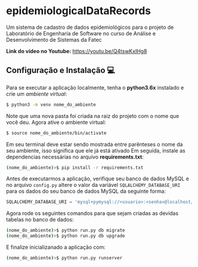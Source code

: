 # epidemiologicalDataRecords
Um sistema de cadastro de dados epidemiológicos para o projeto de Laboratório de Engenharia de Software no curso de Análise e Desenvolvimento de Sistemas da Fatec

**Link do vídeo no Youtube:** https://youtu.be/Q4tswKxIHg8

## Configuração e Instalação :computer:

Para se executar a aplicação localmente, tenha o **python3.6x** instalado e crie um _ambiente virtual_:

```sh
$ python3 -m venv nome_do_ambiente
```
Note que uma nova pasta foi criada na raiz do projeto com o nome que você deu. Agora ative o ambiente virtual:

```sh
$ source nome_do_ambiente/bin/activate
```

Em seu terminal deve estar sendo mostrada entre parênteses o nome da seu ambiente, isso significa que ele já está ativado
Em seguida, instale as dependencias necessárias no arquivo **requirements.txt**:

```sh
(nome_do_ambiente)>$ pip install -r requirements.txt
```

Antes de executarmos a aplicação, verifique seu banco de dados MySQL e no arquivo `config.py` altere o valor da variável `SQLALCHEMY_DATABASE_URI` para os dados do seu banco de dados MySQL da seguinte forma:


```python
SQLALCHEMY_DATABASE_URI = 'mysql+pymysql://<usuario>:<senha>@localhost/<nome_do_banco>'
```

Agora rode os seguintes comandos para que sejam criadas as devidas tabelas no banco de dados:

```sh
(nome_do_ambiente)>$ python run.py db migrate
(nome_do_ambiente)>$ python run.py db upgrade
```

E finalize inicializanado a aplicação com:

```sh
(nome_do_ambiente)>$ python run.py runserver
```
